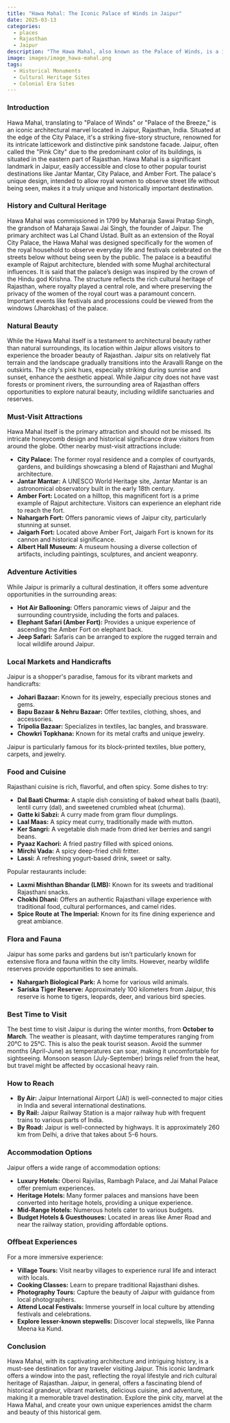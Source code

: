 ```yaml
---
title: "Hawa Mahal: The Iconic Palace of Winds in Jaipur"
date: 2025-03-13
categories:
  - places
  - Rajasthan
  - Jaipur
description: "The Hawa Mahal, also known as the Palace of Winds, is a iconic landmark in Jaipur, Rajasthan. Constructed by Maharaja Jawahar Singh in 1799 under the supervision of Architect Vidyadhar Bhatt, it is part of the City Palace complex. The Hawa Mahal is renowned for its unique architecture, featuring a pink sandstone facade and an intricate network of windows (known as 'bhanja kiosks') designed to provide natural ventilation. Shaped like a crown, the building has 993 windows and symbolizes the royal authority. It is also a UNESCO World Heritage site and offers breathtaking views over Jaipur."
image: images/image_hawa-mahal.png
tags: 
  - Historical Monuments
  - Cultural Heritage Sites
  - Colonial Era Sites
---
```



### **Introduction**

Hawa Mahal, translating to "Palace of Winds" or "Palace of the Breeze," is an iconic architectural marvel located in Jaipur, Rajasthan, India. Situated at the edge of the City Palace, it's a striking five-story structure, renowned for its intricate latticework and distinctive pink sandstone facade. Jaipur, often called the "Pink City" due to the predominant color of its buildings, is situated in the eastern part of Rajasthan. Hawa Mahal is a significant landmark in Jaipur, easily accessible and close to other popular tourist destinations like Jantar Mantar, City Palace, and Amber Fort. The palace's unique design, intended to allow royal women to observe street life without being seen, makes it a truly unique and historically important destination.

### **History and Cultural Heritage**

Hawa Mahal was commissioned in 1799 by Maharaja Sawai Pratap Singh, the grandson of Maharaja Sawai Jai Singh, the founder of Jaipur. The primary architect was Lal Chand Ustad. Built as an extension of the Royal City Palace, the Hawa Mahal was designed specifically for the women of the royal household to observe everyday life and festivals celebrated on the streets below without being seen by the public. The palace is a beautiful example of Rajput architecture, blended with some Mughal architectural influences. It is said that the palace’s design was inspired by the crown of the Hindu god Krishna. The structure reflects the rich cultural heritage of Rajasthan, where royalty played a central role, and where preserving the privacy of the women of the royal court was a paramount concern. Important events like festivals and processions could be viewed from the windows (Jharokhas) of the palace.

### **Natural Beauty**

While the Hawa Mahal itself is a testament to architectural beauty rather than natural surroundings, its location within Jaipur allows visitors to experience the broader beauty of Rajasthan. Jaipur sits on relatively flat terrain and the landscape gradually transitions into the Aravalli Range on the outskirts. The city's pink hues, especially striking during sunrise and sunset, enhance the aesthetic appeal. While Jaipur city does not have vast forests or prominent rivers, the surrounding area of Rajasthan offers opportunities to explore natural beauty, including wildlife sanctuaries and reserves.

### **Must-Visit Attractions**

Hawa Mahal itself is the primary attraction and should not be missed. Its intricate honeycomb design and historical significance draw visitors from around the globe. Other nearby must-visit attractions include:

*   **City Palace:** The former royal residence and a complex of courtyards, gardens, and buildings showcasing a blend of Rajasthani and Mughal architecture.
*   **Jantar Mantar:** A UNESCO World Heritage site, Jantar Mantar is an astronomical observatory built in the early 18th century.
*   **Amber Fort:** Located on a hilltop, this magnificent fort is a prime example of Rajput architecture. Visitors can experience an elephant ride to reach the fort.
*   **Nahargarh Fort:** Offers panoramic views of Jaipur city, particularly stunning at sunset.
*   **Jaigarh Fort:** Located above Amber Fort, Jaigarh Fort is known for its cannon and historical significance.
*   **Albert Hall Museum:** A museum housing a diverse collection of artifacts, including paintings, sculptures, and ancient weaponry.



### **Adventure Activities**

While Jaipur is primarily a cultural destination, it offers some adventure opportunities in the surrounding areas:

*   **Hot Air Ballooning:** Offers panoramic views of Jaipur and the surrounding countryside, including the forts and palaces.
*   **Elephant Safari (Amber Fort):** Provides a unique experience of ascending the Amber Fort on elephant back.
*   **Jeep Safari:** Safaris can be arranged to explore the rugged terrain and local wildlife around Jaipur.

### **Local Markets and Handicrafts**

Jaipur is a shopper's paradise, famous for its vibrant markets and handicrafts:

*   **Johari Bazaar:** Known for its jewelry, especially precious stones and gems.
*   **Bapu Bazaar & Nehru Bazaar:** Offer textiles, clothing, shoes, and accessories.
*   **Tripolia Bazaar:** Specializes in textiles, lac bangles, and brassware.
*   **Chowkri Topkhana:** Known for its metal crafts and unique jewelry.

Jaipur is particularly famous for its block-printed textiles, blue pottery, carpets, and jewelry.

### **Food and Cuisine**

Rajasthani cuisine is rich, flavorful, and often spicy. Some dishes to try:

*   **Dal Baati Churma:** A staple dish consisting of baked wheat balls (baati), lentil curry (dal), and sweetened crumbled wheat (churma).
*   **Gatte ki Sabzi:** A curry made from gram flour dumplings.
*   **Laal Maas:** A spicy meat curry, traditionally made with mutton.
*   **Ker Sangri:** A vegetable dish made from dried ker berries and sangri beans.
*   **Pyaaz Kachori:** A fried pastry filled with spiced onions.
*   **Mirchi Vada:** A spicy deep-fried chili fritter.
*   **Lassi:** A refreshing yogurt-based drink, sweet or salty.

Popular restaurants include:

*   **Laxmi Mishthan Bhandar (LMB):** Known for its sweets and traditional Rajasthani snacks.
*   **Chokhi Dhani:** Offers an authentic Rajasthani village experience with traditional food, cultural performances, and camel rides.
*   **Spice Route at The Imperial:** Known for its fine dining experience and great ambiance.

### **Flora and Fauna**

Jaipur has some parks and gardens but isn’t particularly known for extensive flora and fauna within the city limits. However, nearby wildlife reserves provide opportunities to see animals.

*   **Nahargarh Biological Park:** A home for various wild animals.
*   **Sariska Tiger Reserve:** Approximately 100 kilometers from Jaipur, this reserve is home to tigers, leopards, deer, and various bird species.

### **Best Time to Visit**

The best time to visit Jaipur is during the winter months, from **October to March**. The weather is pleasant, with daytime temperatures ranging from 20°C to 25°C. This is also the peak tourist season. Avoid the summer months (April-June) as temperatures can soar, making it uncomfortable for sightseeing. Monsoon season (July-September) brings relief from the heat, but travel might be affected by occasional heavy rain.

### **How to Reach**

*   **By Air:** Jaipur International Airport (JAI) is well-connected to major cities in India and several international destinations.
*   **By Rail:** Jaipur Railway Station is a major railway hub with frequent trains to various parts of India.
*   **By Road:** Jaipur is well-connected by highways. It is approximately 260 km from Delhi, a drive that takes about 5-6 hours.

### **Accommodation Options**

Jaipur offers a wide range of accommodation options:

*   **Luxury Hotels:** Oberoi Rajvilas, Rambagh Palace, and Jai Mahal Palace offer premium experiences.
*   **Heritage Hotels:** Many former palaces and mansions have been converted into heritage hotels, providing a unique experience.
*   **Mid-Range Hotels:** Numerous hotels cater to various budgets.
*   **Budget Hotels & Guesthouses:** Located in areas like Amer Road and near the railway station, providing affordable options.

### **Offbeat Experiences**

For a more immersive experience:

*   **Village Tours:** Visit nearby villages to experience rural life and interact with locals.
*   **Cooking Classes:** Learn to prepare traditional Rajasthani dishes.
*   **Photography Tours:** Capture the beauty of Jaipur with guidance from local photographers.
*   **Attend Local Festivals:** Immerse yourself in local culture by attending festivals and celebrations.
*   **Explore lesser-known stepwells:** Discover local stepwells, like Panna Meena ka Kund.

### **Conclusion**

Hawa Mahal, with its captivating architecture and intriguing history, is a must-see destination for any traveler visiting Jaipur. This iconic landmark offers a window into the past, reflecting the royal lifestyle and rich cultural heritage of Rajasthan. Jaipur, in general, offers a fascinating blend of historical grandeur, vibrant markets, delicious cuisine, and adventure, making it a memorable travel destination. Explore the pink city, marvel at the Hawa Mahal, and create your own unique experiences amidst the charm and beauty of this historical gem.


